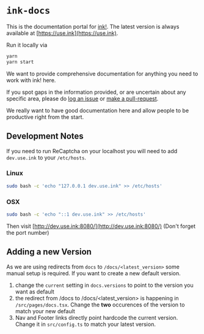 # `ink-docs`

This is the documentation portal for [ink!](https://github.com/use-ink/ink). The latest version is always available at [https://use.ink](https://use.ink).

Run it locally via

```bash
yarn
yarn start
```

We want to provide comprehensive documentation for anything you need to work with ink! here.

If you spot gaps in the information provided, or are uncertain about any
specific area, please do <a href="https://github.com/use-ink/ink-docs/issues">log an issue</a>
or <a href="https://github.com/use-ink/ink-docs/pulls">make a pull-request</a>.

We really want to have good documentation here and allow people to be productive
right from the start.

## Development Notes

If you need to run ReCaptcha on your localhost you will need to add `dev.use.ink` to your `/etc/hosts`.

### Linux

```sh
sudo bash -c 'echo "127.0.0.1 dev.use.ink" >> /etc/hosts'
```

### OSX

```sh
sudo bash -c 'echo "::1 dev.use.ink" >> /etc/hosts'
```

Then visit [http://dev.use.ink:8080/](http://dev.use.ink:8080/) (Don't forget the port number)

## Adding a new Version

As we are using redirects from `docs` to `/docs/<latest_version>` some manual setup is required. If you want to create a new default version.

1. change the `current` setting in `docs.versions` to point to the version you want as default
1. the redirect from /docs to /docs/<latest_version> is happening in `/src/pages/docs.tsx`. Change the **two** occurences of the version to match your new default
1. Nav and Footer links directly point hardcode the current version. Change it in `src/config.ts` to match your latest version.
